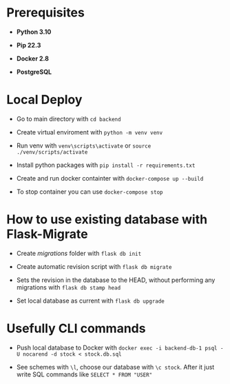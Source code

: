# **Prerequisites**

-   **Python 3.10**

-   **Pip 22.3**

-   **Docker 2.8**

-   **PostgreSQL**

# **Local Deploy**

-   Go to main directory with `cd backend`

-   Create virtual enviroment with `python -m venv venv`

-   Run venv with `venv\scripts\activate` or
    `source ./venv/scripts/activate`

-   Install python packages with `pip install -r requirements.txt`

-   Create and run docker containter with `docker-compose up --build`

-   To stop container you can use `docker-compose stop`

# **How to use existing database with Flask-Migrate**

-   Create *migrations* folder with `flask db init`

-   Create automatic revision script with `flask db migrate`

-   Sets the revision in the database to the HEAD, without performing
    any migrations with `flask db stamp head`

-   Set local database as current with `flask db upgrade`

# **Usefully CLI commands**

-   Push local database to Docker with `docker exec -i backend-db-1
    psql -U nocarend -d stock < stock.db.sql`

-   See schemes with `\l`, choose our database with
    `\c stock`. After it just write SQL commands like
    `SELECT * FROM "USER"`
